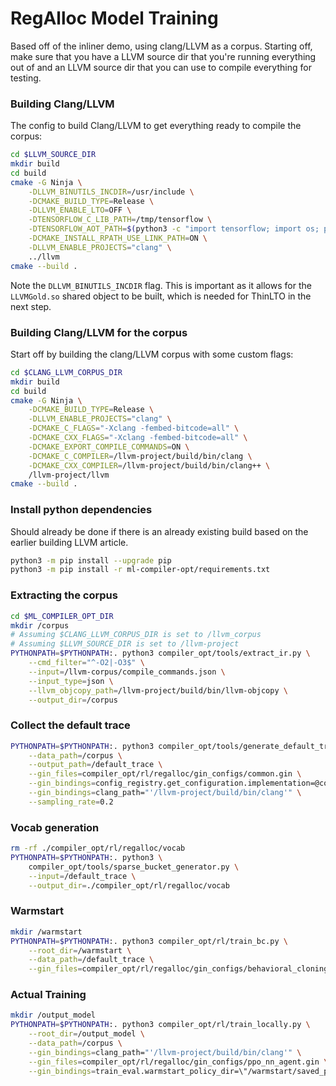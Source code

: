 # RegAlloc Model Training

Based off of the inliner demo, using clang/LLVM as a corpus. Starting off, make sure that you have a LLVM source dir that you're running everything out of and an LLVM source dir that you can use to compile everything for testing.

### Building Clang/LLVM

The config to build Clang/LLVM to get everything ready to compile the corpus:

```bash
cd $LLVM_SOURCE_DIR
mkdir build
cd build
cmake -G Ninja \
    -DLLVM_BINUTILS_INCDIR=/usr/include \
    -DCMAKE_BUILD_TYPE=Release \
    -DLLVM_ENABLE_LTO=OFF \
    -DTENSORFLOW_C_LIB_PATH=/tmp/tensorflow \
    -DTENSORFLOW_AOT_PATH=$(python3 -c "import tensorflow; import os; print(os.path.dirname(tensorflow.__file__))") \
    -DCMAKE_INSTALL_RPATH_USE_LINK_PATH=ON \
    -DLLVM_ENABLE_PROJECTS="clang" \
    ../llvm
cmake --build .
```

Note the `DLLVM_BINUTILS_INCDIR` flag. This is important as it allows for the `LLVMGold.so` shared object to be built, which is needed for ThinLTO in the next step.

### Building Clang/LLVM for the corpus

Start off by building the clang/LLVM corpus with some custom flags:

```bash
cd $CLANG_LLVM_CORPUS_DIR
mkdir build
cd build
cmake -G Ninja \
    -DCMAKE_BUILD_TYPE=Release \
    -DLLVM_ENABLE_PROJECTS="clang" \
    -DCMAKE_C_FLAGS="-Xclang -fembed-bitcode=all" \
    -DCMAKE_CXX_FLAGS="-Xclang -fembed-bitcode=all" \
    -DCMAKE_EXPORT_COMPILE_COMMANDS=ON \
    -DCMAKE_C_COMPILER=/llvm-project/build/bin/clang \
    -DCMAKE_CXX_COMPILER=/llvm-project/build/bin/clang++ \
    /llvm-project/llvm
cmake --build .
```

### Install python dependencies

Should already be done if there is an already existing build based on the earlier building LLVM article.

```bash
python3 -m pip install --upgrade pip
python3 -m pip install -r ml-compiler-opt/requirements.txt
```

### Extracting the corpus

```bash
cd $ML_COMPILER_OPT_DIR
mkdir /corpus
# Assuming $CLANG_LLVM_CORPUS_DIR is set to /llvm_corpus
# Assuming $LLVM_SOURCE_DIR is set to /llvm-project
PYTHONPATH=$PYTHONPATH:. python3 compiler_opt/tools/extract_ir.py \
    --cmd_filter="^-O2|-O3$" \
    --input=/llvm-corpus/compile_commands.json \
    --input_type=json \
    --llvm_objcopy_path=/llvm-project/build/bin/llvm-objcopy \
    --output_dir=/corpus
```

### Collect the default trace

```bash
PYTHONPATH=$PYTHONPATH:. python3 compiler_opt/tools/generate_default_trace.py \
    --data_path=/corpus \
    --output_path=/default_trace \
    --gin_files=compiler_opt/rl/regalloc/gin_configs/common.gin \
    --gin_bindings=config_registry.get_configuration.implementation=@configs.RegallocEvictionConfig \
    --gin_bindings=clang_path="'/llvm-project/build/bin/clang'" \
    --sampling_rate=0.2
```

### Vocab generation

```bash
rm -rf ./compiler_opt/rl/regalloc/vocab
PYTHONPATH=$PYTHONPATH:. python3 \
    compiler_opt/tools/sparse_bucket_generator.py \
    --input=/default_trace \
    --output_dir=./compiler_opt/rl/regalloc/vocab
```

### Warmstart

```bash
mkdir /warmstart
PYTHONPATH=$PYTHONPATH:. python3 compiler_opt/rl/train_bc.py \
    --root_dir=/warmstart \
    --data_path=/default_trace \
    --gin_files=compiler_opt/rl/regalloc/gin_configs/behavioral_cloning_nn_agent.gin
```

### Actual Training

```bash
mkdir /output_model
PYTHONPATH=$PYTHONPATH:. python3 compiler_opt/rl/train_locally.py \
    --root_dir=/output_model \
    --data_path=/corpus \
    --gin_bindings=clang_path="'/llvm-project/build/bin/clang'" \
    --gin_files=compiler_opt/rl/regalloc/gin_configs/ppo_nn_agent.gin \
    --gin_bindings=train_eval.warmstart_policy_dir=\"/warmstart/saved_policy\"
```
